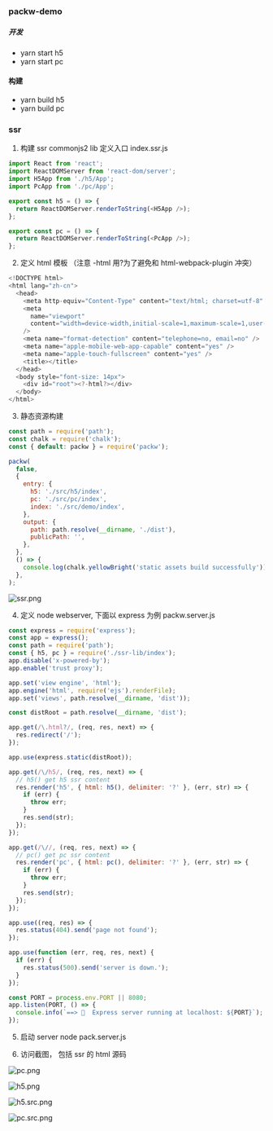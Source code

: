 ### packw-demo

##### 开发

- yarn start h5
- yarn start pc

#### 构建

- yarn build h5
- yarn build pc

### ssr

1.  构建 ssr commonjs2 lib
    定义入口 index.ssr.js

```js
import React from 'react';
import ReactDOMServer from 'react-dom/server';
import H5App from './h5/App';
import PcApp from './pc/App';

export const h5 = () => {
  return ReactDOMServer.renderToString(<H5App />);
};

export const pc = () => {
  return ReactDOMServer.renderToString(<PcApp />);
};
```

2. 定义 html 模板 （注意 -html 用?为了避免和 html-webpack-plugin 冲突）

```js
<!DOCTYPE html>
<html lang="zh-cn">
  <head>
    <meta http-equiv="Content-Type" content="text/html; charset=utf-8" />
    <meta
      name="viewport"
      content="width=device-width,initial-scale=1,maximum-scale=1,user-scalable=no,minimal-ui,viewport-fit=cover"
    />
    <meta name="format-detection" content="telephone=no, email=no" />
    <meta name="apple-mobile-web-app-capable" content="yes" />
    <meta name="apple-touch-fullscreen" content="yes" />
    <title></title>
  </head>
  <body style="font-size: 14px">
    <div id="root"><?-html?></div>
  </body>
</html>

```

3. 静态资源构建

```js
const path = require('path');
const chalk = require('chalk');
const { default: packw } = require('packw');

packw(
  false,
  {
    entry: {
      h5: './src/h5/index',
      pc: './src/pc/index',
      index: './src/demo/index',
    },
    output: {
      path: path.resolve(__dirname, './dist'),
      publicPath: '',
    },
  },
  () => {
    console.log(chalk.yellowBright('static assets build successfully'));
  },
);
```

![ssr.png](https://p1-juejin.byteimg.com/tos-cn-i-k3u1fbpfcp/32a42d9addeb4ceeb8c23ffa07f0ec04~tplv-k3u1fbpfcp-watermark.image)

4. 定义 node webserver, 下面以 express 为例
   packw.server.js

```js
const express = require('express');
const app = express();
const path = require('path');
const { h5, pc } = require('./ssr-lib/index');
app.disable('x-powered-by');
app.enable('trust proxy');

app.set('view engine', 'html');
app.engine('html', require('ejs').renderFile);
app.set('views', path.resolve(__dirname, 'dist'));

const distRoot = path.resolve(__dirname, 'dist');

app.get(/\.html?/, (req, res, next) => {
  res.redirect('/');
});

app.use(express.static(distRoot));

app.get(/\/h5/, (req, res, next) => {
  // h5() get h5 ssr content
  res.render('h5', { html: h5(), delimiter: '?' }, (err, str) => {
    if (err) {
      throw err;
    }
    res.send(str);
  });
});

app.get(/\//, (req, res, next) => {
  // pc() get pc ssr content
  res.render('pc', { html: pc(), delimiter: '?' }, (err, str) => {
    if (err) {
      throw err;
    }
    res.send(str);
  });
});

app.use((req, res) => {
  res.status(404).send('page not found');
});

app.use(function (err, req, res, next) {
  if (err) {
    res.status(500).send('server is down.');
  }
});

const PORT = process.env.PORT || 8080;
app.listen(PORT, () => {
  console.info(`==> 🍺  Express server running at localhost: ${PORT}`);
});
```

5. 启动 server node pack.server.js

6. 访问截图， 包括 ssr 的 html 源码

![pc.png](https://p3-juejin.byteimg.com/tos-cn-i-k3u1fbpfcp/9cbef3ba6fe146d0a68357a250728d72~tplv-k3u1fbpfcp-watermark.image)

![h5.png](https://p1-juejin.byteimg.com/tos-cn-i-k3u1fbpfcp/637e32653d704cedb4d4bf1217c3555a~tplv-k3u1fbpfcp-watermark.image)

![h5.src.png](https://p6-juejin.byteimg.com/tos-cn-i-k3u1fbpfcp/15313a2172c549889cbd61e60e15fc74~tplv-k3u1fbpfcp-watermark.image)

![pc.src.png](https://p3-juejin.byteimg.com/tos-cn-i-k3u1fbpfcp/ee89111ca952483c8a4b239b147e5a5c~tplv-k3u1fbpfcp-watermark.image)
